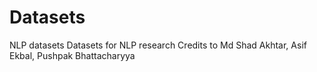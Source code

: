 # Datasets
NLP datasets
Datasets for NLP research 
Credits to Md Shad Akhtar, Asif Ekbal, Pushpak Bhattacharyya

